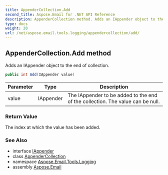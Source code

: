 ```yaml
---
title: AppenderCollection.Add
second_title: Aspose.Email for .NET API Reference
description: AppenderCollection method. Adds an IAppender object to the end of collection
type: docs
weight: 20
url: /net/aspose.email.tools.logging/appendercollection/add/
---
```

## AppenderCollection.Add method

Adds an IAppender object to the end of collection.

```csharp
public int Add(IAppender value)
```

| Parameter | Type | Description |
| --- | --- | --- |
| value | IAppender | The IAppender to be added to the end of the collection. The value can be null. |

### Return Value

The index at which the value has been added.

### See Also

* interface [IAppender](../../iappender/)
* class [AppenderCollection](../)
* namespace [Aspose.Email.Tools.Logging](../../appendercollection/)
* assembly [Aspose.Email](../../../)


